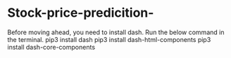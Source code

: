 # Stock-price-predicition-
Before moving ahead, you need to install dash. Run the below command in the terminal.  pip3 install dash pip3 install dash-html-components pip3 install dash-core-components
